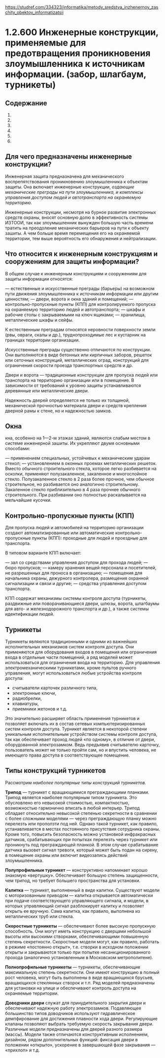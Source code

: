https://studref.com/334323/informatika/metody_sredstva_inzhenernoy_zaschity_obektov_informatizatsii

# 1.2.600 Инженерные конструкции, применяемые для предотвращения проникновения злоумышленника к источникам информации. (забор, шлагбаум, турникеты)
## Содержание

1.
2.
3.
4.
5.
6.

## Для чего предназначены инженерные конструкции?

Инженерная защита предназначена для механического воспрепятствования проникновению злоумышленника к объектам защиты. Она включает инженерные конструкции, *оздающие механические преграды на пути злоумышленника, и комплексы управления доступом людей и автотранспорта на охраняемую территорию.*

Инженерные конструкции, несмотря на бурное развитие электронных средств охраны, вносят основную долю в эффективность системы ИЗТООИ, так как злоумышленник вынужден большую часть времени тратить на преодоление механических барьеров на пути к объекту зашиты. А чем больше время перемещения его на охраняемой территории, тем выше вероятность его обнаружения и нейтрализации.

## Что относится  к инженерным конструкциям и сооружениям для защиты информации?
В общем случае к инженерным конструкциям и сооружениям для защиты информации относятся:

— естественные и искусственные преграды (барьеры) на возможном пути движения злоумышленника к источникам информации или другим ценностям;
— двери, ворота и окна зданий и помещений;
— контрольно-пропускные пункты (КПП) для контролируемого пропуска на охраняемую территорию людей и автотранспорта;
— шкафы и рабочие столы с закрываемыми на ключ ящиками;
— хранилища, металлические шкафы и сейфы.

К естественным преградам относятся неровности поверхности земли (рвы, овраги, скалы и др.), труднопроходимые лес и кустарник на границах территории организации.

Искусственные преграды существенно отличаются по конструкции. Они выполняются в виде бетонных или кирпичных заборов, решеток или сеточных конструкций, металлических оград, конструкций для ограничения скорости проезда транспортных средств и др.

Двери и ворота — традиционные конструкции для пропуска людей или транспорта на территорию организации или в помещение. В зависимости от требований к уровню защиты устанавливаются деревянные или металлические двери.

Надежность дверей определяется не только их толщиной, механической прочностью материала двери и средств крепления дверной рамы к стене, но и надежностью замков.

## Окна

кна, особенно на 1—2-м этажах зданий, являются слабым местом в системе инженерной зашиты. Их укрепляют двумя основными способами:

— применением специальных, устойчивых к механическим ударам стекол;
— установлением в оконных проемах металлических решеток.
Вместо обычного строительного стекла, которое легко разбивается на осколки, применяют полузакаленное, закаленное и многослойное стекло. Полузакаленное стекло в 2 раза более прочное, чем обычное строительное, но разбивается оно аналогично строительному. Закаленное стекло приблизительно в 4 раза прочнее обычного строительного. При разбивании оно полностью раскалывается на мельчайшие кусочки.

## Контрольно-пропускные пункты (КПП)

Для пропуска людей и автомобилей на территорию организации создают автоматизированные или автоматические контрольно-пропускные пункты (КПП): проходные для людей и проездные для транспорта.

В типовом варианте КПП включает:

— зал со средствами управления доступом для прохода людей;
— бюро пропусков;
— камеру хранения вещей персонала и посетителей, не разрешенных для проноса в организацию;
— помещения для начальника охраны, дежурного контролера, размещения охранной сигнализации и связи и другие;
— средства управления доступом транспорта.

КПП содержат механизмы системы контроля доступа (турникеты, раздвижные или поворачивающиеся двери, шлюзы, ворота, шлагбаумы для авто- и железнодорожного транспорта и др.), а также системы идентификации людей.

## Турникеты

Турникеты являются традиционными и одними из важнейших исполнительных механизмов систем контроля доступа. Они применяются для оборудования входов в помещения или ограничения входа в отдельные части помещений, а ряд моделей может использоваться для ограничения входа на территорию.
Для управления электромеханическими турникетами, кроме пультов ручного управления, могут использоваться любые устройства контроля доступа: 
- считыватели карточек различного типа, 
- электронные ключи,
- радиобрелки, 
- клавиатуры, 
- приемники жетонов и т.д. 

Это значительно расширяет область применения турникетов и позволяет включать их в состав сетевых компьютеризированных систем контроля доступа. Турникет является в некоторой степени уникальным исполнительным устройством системы контроля доступа, так как обеспечивает проход людей «по одному», в отличие от двери, оборудованной электрозамком. Ведь предъявив считывателю карточку, пользователь может не только пройти сам, но и впустить человека, не имеющего права доступа в соответствующее помещение.

## Типы конструкций турникетов

Рассмотрим *наиболее популярные типы конструкций турникетов.*

**Трипод** — турникет с вращающимися преграждающими планками. Трипод является наиболее популярным типом турникета. Это обусловлено его невысокой стоимостью, компактностью, возможностью гармонично вписать в любой интерьер. Трипод обладает относительно невысокой степенью секретности в сравнении с более сложными моделями — через преграждающую планку можно перелезть или проползти под ней. Однако такой турникет, как правило, устанавливается в местах постоянного присутствия сотрудника охраны. Кроме того, повысить безопасность можно установкой инфракрасных датчиков, срабатывающих при попытках перелезть через турникет или проникнуть под преграждающей планкой. В этом случае срабатывание датчика вызовет сигнал тревоги, который может быть подан на сирену, в помещение охраны или включит видеозапись действий злоумышленника.

**Полупрофильныи турникет** — конструктивно напоминает хорошо знакомую «вертушку». Обеспечивает большую степень защищенности, чем трипод, но требует большего пространства для установки.

**Калитка** — турникет, выполненный в виде калитки. Существуют модели с моторизованным приводом — калитка открывается автоматически при подаче соответствующего управляющего сигнала, и модели, в которых управляющий сигнал разблокирует калитку и позволяет открыть ее вручную. Сама калитка, как правило, выполнена из металлических труб или стекла.

**Скоростные турникеты** — обеспечивают более высокую пропускную способность. Они могут иметь конструкцию с дверцами небольшой высоты или высокими створками, обеспечивающими повышенную степень секретности. Скоростные модели могут, как правило, работать в режиме «постоянно открыт», т.е. створки в исходном положении открыты и закрываются только при попытке несанкционированного прохода (аналогично установленным в Московском метрополитене).

**Полнопрофильные турникеты** — турникеты, обеспечивающие максимальную степень секретности. Они имеют конструкцию в полный рост человека, могут быть выполнены в виде вращающихся брусьев, вращающихся стеклянных створок и т.п. Ряд моделей предназначены для установки на улице и обеспечивают контроль доступа на охраняемые территории.

**Доводчики двери** служат для принудительного закрытия двери и обеспечивают надежную работу электрозамков. Подавляющее большинство типов доводчиков используют гидравлическое демпфирование для достижения плавности хода двери. Регулирующие клапаны позволяют выбрать требуемую скорость закрывания двери. Различные модели предназначены для дверей разного размера (массы). Модели также отличаются конструктивным исполнением, дизайном, рядом дополнительных функций: фиксация двери в положении «открыто», ускорение в завершающей фазе закрывания — «прихлоп» и т.д.
